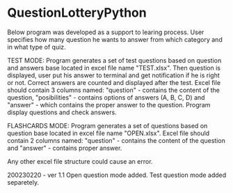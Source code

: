 # QuestionLotteryPython

Below program was developed as a support to learing process.
User specifies how many question he wants to answer from which category and in what type of quiz.

TEST MODE:
Program generates a set of test questions based on question and answers base located in excel file name "TEST.xlsx".
Then question is displayed, user put his answer to terminal and get notification if he is right or not. Correct answers are counted and displayed after the test.
Excel file should contain 3 columns named:
"question" - contains the content of the question,
"posibilities" - contains options of answers (A, B, C, D) and
"answer" - which contains the proper answer to the question.
Program display questions and check answers.

FLASHCARDS MODE:
Program generates a set of questions based on question base located in excel file name "OPEN.xlsx".
Excel file should contain 2 columns named:
"question" - contains the content of the question and
"answer" - contains proper answer.

Any other excel file structure could cause an error.

200230220 - ver 1.1 Open question mode added. Test question mode added separetely.
